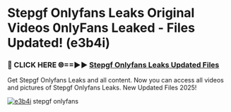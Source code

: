 # Stepgf Onlyfans Leaks Original Videos 0nlyFans Leaked - Files Updated! (e3b4i)

<h3>🔴 CLICK HERE 🌐==►► <a href="https://tinyurl.com/3hn5wdd3" rel="nofollow">Stepgf Onlyfans Leaks Updated Files</a></h3>

Get Stepgf Onlyfans Leaks and all content. Now you can access all videos and pictures of Stepgf Onlyfans Leaks. New Updated Files 2025!

[![e3b4i](https://i.imgur.com/4HnBqBT.gif)](https://tinyurl.com/3hn5wdd3)
stepgf onlyfans